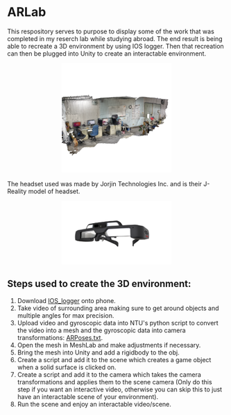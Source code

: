 # ARLab

This respository serves to purpose to display some of the work that was completed in my reserch lab while studying abroad.
The end result is being able to recreate a 3D environment by using IOS logger. Then that recreation can then be plugged into Unity to create an interactable environment.

<p align="center">
    <img width="50%" src="https://github.com/jwbarkes/ARLab/blob/main/model.png">
</p>

The headset used was made by Jorjin Technologies Inc. and is their J-Reality model of headset.

<p align="center">
    <img width="50%" src="https://github.com/jwbarkes/ARLab/blob/main/JorjinHeadset.png">
</p>

## Steps used to create the 3D environment:
1) Download [IOS_logger](https://github.com/Varvrar/ios_logger) onto phone.
2) Take video of surrounding area making sure to get around objects and multiple angles for max precision.
3) Upload video and gyroscopic data into NTU's python script to convert the video into a mesh and the gyroscopic data into camera transformations: [ARPoses.txt](https://github.com/jwbarkes/ARLab/blob/main/IOSVideoData/ARposes.txt).
4) Open the mesh in MeshLab and make adjustments if necessary.
5) Bring the mesh into Unity and add a rigidbody to the obj.
6) Create a script and add it to the scene which creates a game object when a solid surface is clicked on.
7) Create a script and add it to the camera which takes the camera transformations and applies them to the scene camera (Only do this step if you want an interactive video, otherwise you can skip this to just have an interactable scene of your environment).
8) Run the scene and enjoy an interactable video/scene.
